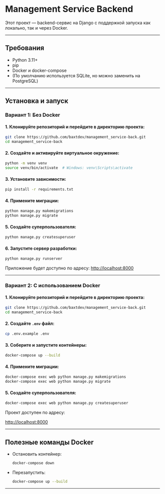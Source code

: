 # Management Service Backend

Этот проект — backend-сервис на Django с поддержкой запуска как локально, так и через Docker.

---

## Требования

- Python 3.11+
- pip
- Docker и docker-compose
- (По умолчанию используется SQLite, но можно заменить на PostgreSQL)   

---

##  Установка и запуск

###  Вариант 1: Без Docker

#### 1. Клонируйте репозиторий и перейдите в директорию проекта:

```bash
git clone https://github.com/baxtdev/management_service-back.git
cd management_service-back
```

#### 2. Создайте и активируйте виртуальное окружение:

```bash
python -m venv venv
source venv/bin/activate  # Windows: venv\Scripts\activate
```

#### 3. Установите зависимости:

```bash
pip install -r requirements.txt
```

#### 4. Примените миграции:

```bash
python manage.py makemigrations
python manage.py migrate
```

#### 5. Создайте суперпользователя:

```bash
python manage.py createsuperuser
```

#### 6. Запустите сервер разработки:

```bash
python manage.py runserver
```

Приложение будет доступно по адресу: [http://localhost:8000](http://localhost:8000)

---

### Вариант 2: С использованием Docker

#### 1. Клонируйте репозиторий и перейдите в директорию проекта:

```bash
git clone https://github.com/baxtdev/management_service-back.git
cd management_service-back
```

#### 2. Создайте `.env` файл:

```bash
cp .env.example .env
```

#### 3. Соберите и запустите контейнеры:

```bash
docker-compose up --build
```

#### 4. Примените миграции:

```bash
docker-compose exec web python manage.py makemigrations
docker-compose exec web python manage.py migrate
```

#### 5. Создайте суперпользователя:

```bash
docker-compose exec web python manage.py createsuperuser
```

Проект доступен по адресу:

[http://localhost:8000](http://localhost:8000)

---

## Полезные команды Docker

- Остановить контейнер:
  ```bash
  docker-compose down
  ```
- Перезапустить:
  ```bash
  docker-compose up --build
  ```

---

